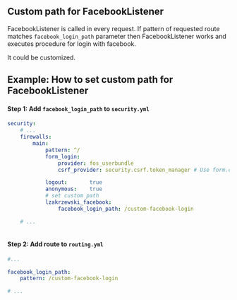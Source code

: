 Custom path for FacebookListener
--------

FacebookListener is called in every request.
If pattern of requested route matches `facebook_login_path` parameter then FacebookListener works and executes procedure for login with facebook.

It could be customized.

## Example: How to set custom path for FacebookListener

#### Step 1: Add `facebook_login_path` to `security.yml`
```yaml
security:
    # ...
    firewalls:
        main:
            pattern: ^/
            form_login:
                provider: fos_userbundle
                csrf_provider: security.csrf.token_manager # Use form.csrf_provider instead for Symfony <2.4

            logout:       true
            anonymous:    true
            # set custom path 
            lzakrzewski_facebook:
                facebook_login_path: /custom-facebook-login

    # ...
    
```

#### Step 2: Add route to `routing.yml`
```yaml
#...

facebook_login_path:
    pattern: /custom-facebook-login

# ...
```